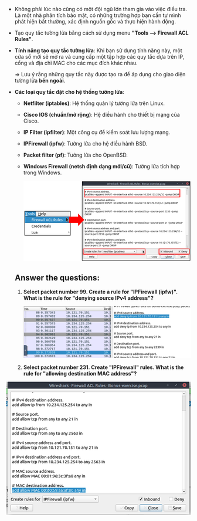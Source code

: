 - Không phải lúc nào cũng có một đội ngũ lớn tham gia vào việc điều tra. Là một nhà phân tích bảo mật, có những trường hợp bạn cần tự mình phát hiện bất thường, xác định nguồn gốc và thực hiện hành động.
- Tạo quy tắc tường lửa bằng cách sử dụng menu **"Tools --> Firewall ACL Rules"**.
- **Tính năng tạo quy tắc tường lửa**: Khi bạn sử dụng tính năng này, một cửa sổ mới sẽ mở ra và cung cấp một tập hợp các quy tắc dựa trên IP, cổng và địa chỉ MAC cho các mục đích khác nhau.
    
    ⇒ Lưu ý rằng những quy tắc này được tạo ra để áp dụng cho giao diện tường lửa **bên ngoài**.
    
- **Các loại quy tắc đặt cho hệ thống tường lửa**:
    
    - **Netfilter (iptables)**: Hệ thống quản lý tường lửa trên Linux.
    - **Cisco IOS (chuẩn/mở rộng)**: Hệ điều hành cho thiết bị mạng của Cisco.
    - **IP Filter (ipfilter)**: Một công cụ để kiểm soát lưu lượng mạng.
    - **IPFirewall (ipfw)**: Tường lửa cho hệ điều hành BSD.
    - **Packet filter (pf)**: Tường lửa cho OpenBSD.
    - **Windows Firewall (netsh định dạng mới/cũ)**: Tường lửa tích hợp trong Windows.
        
        ![](../../../../Image/image%2035.png)
        
    
    ## Answer the questions:
    
    1. **Select packet number 99. Create a rule for "IPFirewall (ipfw)". What is the rule for "denying source IPv4 address"?**
        
        ![](../../../../Image/image%201%2030.png)
        
    2. **Select packet number 231. Create "IPFirewall" rules. What is the rule for "allowing destination MAC address"?**

![](../../../../Image/image%202%2024.png)